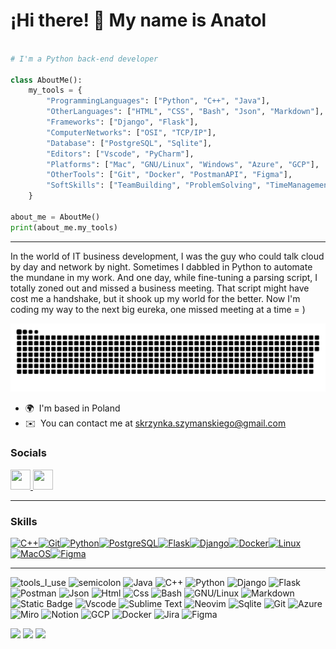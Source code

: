¡Hi there! 👋 My name is Anatol
=======================

```python

# I'm a Python back-end developer

class AboutMe():
    my_tools = {
        "ProgrammingLanguages": ["Python", "C++", "Java"],
        "OtherLanguages": ["HTML", "CSS", "Bash", "Json", "Markdown"],
        "Frameworks": ["Django", "Flask"],
        "ComputerNetworks": ["OSI", "TCP/IP"],
        "Database": ["PostgreSQL", "Sqlite"],
        "Editors": ["Vscode", "PyCharm"],
        "Platforms": ["Mac", "GNU/Linux", "Windows", "Azure", "GCP"],
        "OtherTools": ["Git", "Docker", "PostmanAPI", "Figma"],
        "SoftSkills": ["TeamBuilding", "ProblemSolving", "TimeManagement", "AttentionToDetail"],
    }

about_me = AboutMe()
print(about_me.my_tools)

```
---

In the world of IT business development, I was the guy who could talk cloud by day and network by night. Sometimes I dabbled in Python to automate the mundane in my work. And one day, while fine-tuning a parsing script, I totally zoned out and missed a business meeting. That script might have cost me a handshake, but it shook up my world for the better. Now I'm coding my way to the next big eureka, one missed meeting at a time = )
<p align="center">
 <img width="550" src="assets/github-snake.svg" alt="snake"/>
</p>

* 🌍  I'm based in Poland
* ✉️  You can contact me at [skrzynka.szymanskiego@gmail.com](mailto:anatoly.miheev@icloud.com)


### Socials

<p align="left"> <a href="https://www.github.com/halbtonjazz" target="_blank" rel="noreferrer"> <picture> <source media="(prefers-color-scheme: dark)" srcset="https://raw.githubusercontent.com/danielcranney/readme-generator/main/public/icons/socials/github-dark.svg" /> <source media="(prefers-color-scheme: light)" srcset="https://raw.githubusercontent.com/danielcranney/readme-generator/main/public/icons/socials/github.svg" /> <img src="https://raw.githubusercontent.com/danielcranney/readme-generator/main/public/icons/socials/github.svg" width="32" height="32" /> </picture> </a> <a href="https://www.linkedin.com/in/anatol-szymanski" target="_blank" rel="noreferrer"> <picture> <source media="(prefers-color-scheme: dark)" srcset="https://raw.githubusercontent.com/danielcranney/readme-generator/main/public/icons/socials/linkedin-dark.svg" /> <source media="(prefers-color-scheme: light)" srcset="https://raw.githubusercontent.com/danielcranney/readme-generator/main/public/icons/socials/linkedin.svg" /> <img src="https://raw.githubusercontent.com/danielcranney/readme-generator/main/public/icons/socials/linkedin.svg" width="32" height="32" /> </picture> </a></p>

-------------------------------

### Skills

<p align="left">
<a href="https://docs.microsoft.com/en-us/cpp/?view=msvc-170" target="_blank" rel="noreferrer"><img src="https://raw.githubusercontent.com/danielcranney/readme-generator/main/public/icons/skills/cplusplus-colored.svg" width="36" height="36" alt="C++" /></a><a href="https://git-scm.com/" target="_blank" rel="noreferrer"><img src="https://raw.githubusercontent.com/danielcranney/readme-generator/main/public/icons/skills/git-colored.svg" width="36" height="36" alt="Git" /></a><a href="https://www.python.org/" target="_blank" rel="noreferrer"><img src="https://raw.githubusercontent.com/danielcranney/readme-generator/main/public/icons/skills/python-colored.svg" width="36" height="36" alt="Python" /></a><a href="https://www.postgresql.org/" target="_blank" rel="noreferrer"><img src="https://raw.githubusercontent.com/danielcranney/readme-generator/main/public/icons/skills/postgresql-colored.svg" width="36" height="36" alt="PostgreSQL" /></a><a href="https://flask.palletsprojects.com/en/2.0.x/" target="_blank" rel="noreferrer"><img src="https://raw.githubusercontent.com/danielcranney/readme-generator/main/public/icons/skills/flask-colored.svg" width="36" height="36" alt="Flask" /></a><a href="https://www.djangoproject.com/" target="_blank" rel="noreferrer"><img src="https://raw.githubusercontent.com/danielcranney/readme-generator/main/public/icons/skills/django-colored.svg" width="36" height="36" alt="Django" /></a><a href="https://www.docker.com/" target="_blank" rel="noreferrer"><img src="https://raw.githubusercontent.com/danielcranney/readme-generator/main/public/icons/skills/docker-colored.svg" width="36" height="36" alt="Docker" /></a><a href="https://www.linux.org" target="_blank" rel="noreferrer"><img src="https://raw.githubusercontent.com/danielcranney/readme-generator/main/public/icons/skills/linux-colored.svg" width="36" height="36" alt="Linux" /></a><a href="https://apple.com" target="_blank" rel="noreferrer"><img src="https://raw.githubusercontent.com/danielcranney/readme-generator/main/public/icons/skills/macos-colored.svg" width="36" height="36" alt="MacOS" /></a><a href="https://www.figma.com/" target="_blank" rel="noreferrer"><img src="https://raw.githubusercontent.com/danielcranney/readme-generator/main/public/icons/skills/figma-colored.svg" width="36" height="36" alt="Figma" /></a>
</p>

<hr></hr>

![tools_I_use](https://img.shields.io/badge/-%F0%9F%9A%80%20Tools%20I%20use-orange)
![semicolon](https://img.shields.io/badge/-%3A-orange)
![Java](https://img.shields.io/badge/Java-ED8B00?style=flat&logo=java&logoColor=white)
![C++](https://img.shields.io/badge/C%2B%2B-00599C?style=flat&logo=c%2B%2B&logoColor=white)
![Python](https://img.shields.io/badge/Python-FFD43B?style=flat&logo=python&logoColor=darkgreen)
![Django](https://img.shields.io/badge/Django-FFA400?logo=Django)
![Flask](https://img.shields.io/badge/Flask-E7003E?logo=Flask)
![Postman](https://img.shields.io/badge/%20Postman%20API-B365D4?logo=Postman)
![Json](https://img.shields.io/badge/json-5E5C5C?style=flat&logo=json&logoColor=white)
![Html](https://img.shields.io/badge/HTML5-E34F26?style=flat&logo=html5&logoColor=white)
![Css](https://img.shields.io/badge/CSS3-1572B6?style=flat&logo=css3&logoColor=white)
![Bash](https://img.shields.io/badge/GNU%20Bash-4EAA25?style=flat&logo=GNU%20Bash&logoColor=white)
![GNU/Linux](https://img.shields.io/badge/Linux-FCC624?style=flat&logo=linux&logoColor=black)
![Markdown](https://img.shields.io/badge/Markdown-000000?style=flat&logo=markdown&logoColor=white)
![Static Badge](https://img.shields.io/badge/%20PyCharm-BAF300?logo=PyCharm)
![Vscode](https://img.shields.io/badge/Visual_Studio_Code-0078D4?style=flat&logo=visual%20studio%20code&logoColor=white)
![Sublime Text](https://img.shields.io/badge/sublime_text-%23575757.svg?&style=flat&logo=sublime-text&logoColor=important)
![Neovim](https://img.shields.io/badge/NeoVim-%2357A143.svg?&style=flat&logo=neovim&logoColor=white)
![Sqlite](https://img.shields.io/badge/SQLite-07405E?style=flat&logo=sqlite&logoColor=white)
![Git](https://img.shields.io/badge/GIT-E44C30?style=flat&logo=git&logoColor=white)
![Azure](https://img.shields.io/badge/Microsoft%20Azure-4F4FD9?logo=Microsoft%20Azure)
![Miro](https://img.shields.io/badge/Miro-D5F5DA?logo=miro)
![Notion](https://img.shields.io/badge/Notion-595F5E?logo=notion)
![GCP](https://img.shields.io/badge/Google%20Cloud%20Platform-FF6200?logo=Google%20Cloud)
![Docker](https://img.shields.io/badge/Docker-660BAB?logo=docker)
![Jira](https://img.shields.io/badge/Jira-1B1BB3?logo=Jira)
![Figma](https://img.shields.io/badge/Figma-F24E1E?style=flat&logo=figma&logoColor=white)


![](http://github-profile-summary-cards.vercel.app/api/cards/profile-details?username=halbtonjazz&theme=vision_friendly_dark)
![](http://github-profile-summary-cards.vercel.app/api/cards/stats?username=halbtonjazz&theme=vision_friendly_dark)
![](http://github-profile-summary-cards.vercel.app/api/cards/productive-time?username=halbtonjazz&theme=vision_friendly_dark&utcOffset=8)








